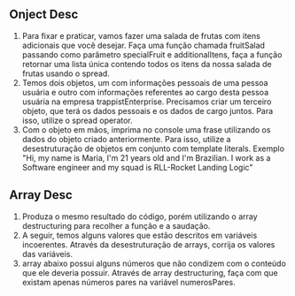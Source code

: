 ## Onject Desc
1. Para fixar e praticar, vamos fazer uma salada de frutas com itens adicionais que você desejar. Faça uma função chamada fruitSalad passando como parâmetro specialFruit e additionalItens, faça a função retornar uma lista única contendo todos os itens da nossa salada de frutas usando o spread.
2. Temos dois objetos, um com informações pessoais de uma pessoa usuária e outro com informações referentes ao cargo desta pessoa usuária na empresa trappistEnterprise. Precisamos criar um terceiro objeto, que terá os dados pessoais e os dados de cargo juntos. Para isso, utilize o spread operator.
3. Com o objeto em mãos, imprima no console uma frase utilizando os dados do objeto criado anteriormente. Para isso, utilize a desestruturação de objetos em conjunto com template literals.
Exemplo "Hi, my name is Maria, I'm 21 years old and I'm Brazilian. I work as a Software engineer and my squad is RLL-Rocket Landing Logic"
###
## Array Desc
1. Produza o mesmo resultado do código, porém utilizando o array destructuring para recolher a função e a saudação.
2. A seguir, temos alguns valores que estão descritos em variáveis incoerentes. Através da desestruturação de arrays, corrija os valores das variáveis.
3. array abaixo possui alguns números que não condizem com o conteúdo que ele deveria possuir. Através de array destructuring, faça com que existam apenas números pares na variável numerosPares.